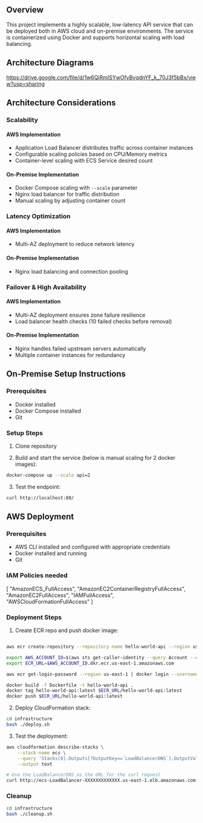 ## Overview
This project implements a highly scalable, low-latency API service that can be deployed both in AWS cloud and on-premise environments. The service is containerized using Docker and supports horizontal scaling with load balancing.

## Architecture Diagrams
https://drive.google.com/file/d/1w6QiRmISYwOfvBvqdnYF_k_70J3f5bBx/view?usp=sharing

## Architecture Considerations

### Scalability
#### AWS Implementation
- Application Load Balancer distributes traffic across container instances
- Configurable scaling policies based on CPU/Memory metrics
- Container-level scaling with ECS Service desired count

#### On-Premise Implementation
- Docker Compose scaling with `--scale` parameter
- Nginx load balancer for traffic distribution
- Manual scaling by adjusting container count

### Latency Optimization
#### AWS Implementation
- Multi-AZ deployment to reduce network latency

#### On-Premise Implementation
- Nginx load balancing and connection pooling

### Failover & High Availability
#### AWS Implementation
- Multi-AZ deployment ensures zone failure resilience
- Load balancer health checks (10 failed checks before removal)

#### On-Premise Implementation
- Nginx handles failed upstream servers automatically
- Multiple container instances for redundancy


## On-Premise Setup Instructions

### Prerequisites
- Docker installed
- Docker Compose installed
- Git

### Setup Steps

1. Clone repository

2. Build and start the service (below is manual scaling for 2 docker images):
```bash
docker-compose up --scale api=2
```

3. Test the endpoint:
```bash
curl http://localhost:80/
```

## AWS Deployment

### Prerequisites
- AWS CLI installed and configured with appropriate credentials
- Docker installed and running
- Git

### IAM Policies needed
[
    "AmazonECS_FullAccess",
    "AmazonEC2ContainerRegistryFullAccess",
    "AmazonEC2FullAccess",
    "IAMFullAccess",
    "AWSCloudFormationFullAccess"
]

### Deployment Steps

1. Create ECR repo and push docker image:
```bash

aws ecr create-repository --repository-name hello-world-api --region us-east-1

export AWS_ACCOUNT_ID=$(aws sts get-caller-identity --query Account --output text)
export ECR_URL=$AWS_ACCOUNT_ID.dkr.ecr.us-east-1.amazonaws.com

aws ecr get-login-password --region us-east-1 | docker login --username AWS --password-stdin $ECR_URL

docker build -f Dockerfile -t hello-world-api .
docker tag hello-world-api:latest $ECR_URL/hello-world-api:latest
docker push $ECR_URL/hello-world-api:latest
```

2. Deploy CloudFormation stack:
```bash
cd infrastructure
bash ./deploy.sh
```

3. Test the deployment:
```bash
aws cloudformation describe-stacks \
    --stack-name ecs \
    --query 'Stacks[0].Outputs[?OutputKey==`LoadBalancerDNS`].OutputValue' \
    --output text

# Use the LoadBalancerDNS as the URL for the curl request
curl http://ecs-LoadBalancer-XXXXXXXXXXXXX.us-east-1.elb.amazonaws.com
```

### Cleanup
```bash
cd infrastructure
bash ./cleanup.sh
```
